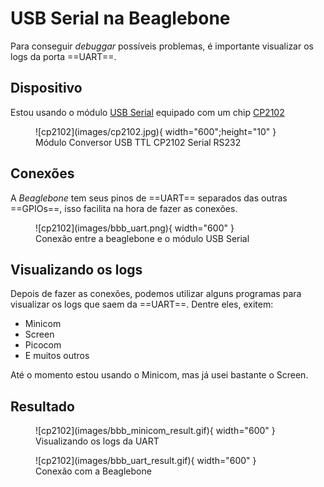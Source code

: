 # USB Serial na Beaglebone

Para conseguir *debuggar* possíveis problemas, é importante visualizar os logs da porta ==UART==.

## Dispositivo

Estou usando o módulo [USB Serial](https://www.filipeflop.com/produto/modulo-conversor-usb-ttl-cp2102-serial-rs232/) equipado com um chip [CP2102](https://www.silabs.com/documents/public/data-sheets/CP2102-9.pdf)

<figure markdown>
  ![cp2102](images/cp2102.jpg){ width="600";height="10" } 
  <figcaption>
  Módulo Conversor USB TTL CP2102 Serial RS232
  </figcaption>
</figure>

## Conexões

A *Beaglebone* tem seus pinos de ==UART== separados das outras ==GPIOs==, isso facilita na hora de fazer as conexões.

<figure markdown>
  ![cp2102](images/bbb_uart.png){ width="600" } 
  <figcaption>
  Conexão entre a beaglebone e o módulo USB Serial
  </figcaption>
</figure>

## Visualizando os logs

Depois de fazer as conexões, podemos utilizar alguns programas para visualizar os logs que saem da ==UART==. Dentre eles, exitem:

- Minicom
- Screen
- Picocom
- E muitos outros

Até o momento estou usando o Minicom, mas já usei bastante o Screen.


## Resultado

<figure markdown>
  ![cp2102](images/bbb_minicom_result.gif){ width="600" } 
  <figcaption>
  Visualizando os logs da UART
  </figcaption>
</figure>

<figure markdown>
  ![cp2102](images/bbb_uart_result.gif){ width="600" } 
  <figcaption>
  Conexão com a Beaglebone
  </figcaption>
</figure>